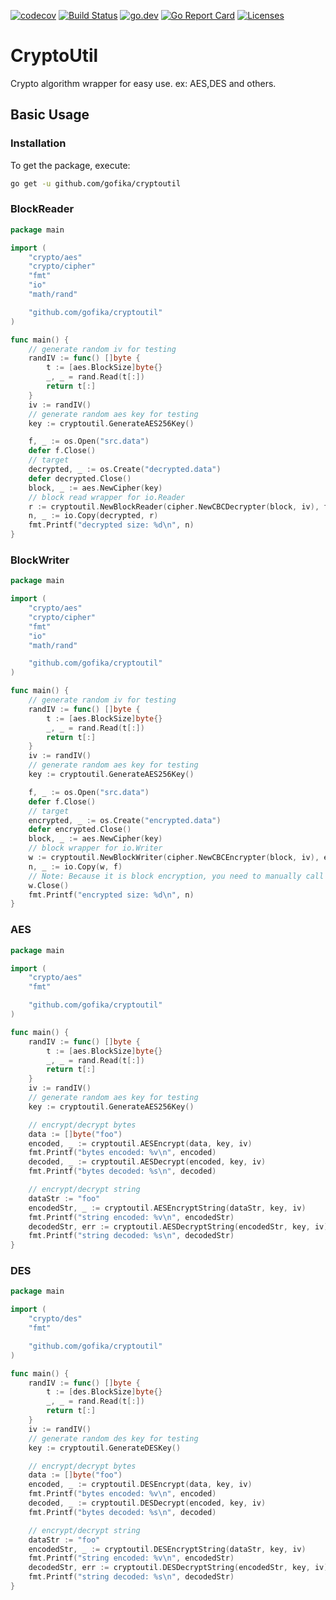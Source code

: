 [![codecov](https://codecov.io/gh/gofika/cryptoutil/branch/main/graph/badge.svg)](https://codecov.io/gh/gofika/cryptoutil)
[![Build Status](https://github.com/gofika/cryptoutil/workflows/build/badge.svg)](https://github.com/gofika/cryptoutil)
[![go.dev](https://img.shields.io/badge/go.dev-reference-007d9c?logo=go&logoColor=white)](https://pkg.go.dev/github.com/gofika/cryptoutil)
[![Go Report Card](https://goreportcard.com/badge/github.com/gofika/cryptoutil)](https://goreportcard.com/report/github.com/gofika/cryptoutil)
[![Licenses](https://img.shields.io/github/license/gofika/cryptoutil)](LICENSE)


# CryptoUtil

Crypto algorithm wrapper for easy use. ex: AES,DES and others.

## Basic Usage

### Installation

To get the package, execute:

```bash
go get -u github.com/gofika/cryptoutil
```

### BlockReader

```go
package main

import (
    "crypto/aes"
    "crypto/cipher"
    "fmt"
    "io"
    "math/rand"

    "github.com/gofika/cryptoutil"
)

func main() {
    // generate random iv for testing
    randIV := func() []byte {
        t := [aes.BlockSize]byte{}
        _, _ = rand.Read(t[:])
        return t[:]
    }
    iv := randIV()
    // generate random aes key for testing
    key := cryptoutil.GenerateAES256Key()

    f, _ := os.Open("src.data")
    defer f.Close()
    // target
    decrypted, _ := os.Create("decrypted.data")
    defer decrypted.Close()
    block, _ := aes.NewCipher(key)
    // block read wrapper for io.Reader
    r := cryptoutil.NewBlockReader(cipher.NewCBCDecrypter(block, iv), f)
    n, _ := io.Copy(decrypted, r)
    fmt.Printf("decrypted size: %d\n", n)
}
```

### BlockWriter

```go
package main

import (
    "crypto/aes"
    "crypto/cipher"
    "fmt"
    "io"
    "math/rand"

    "github.com/gofika/cryptoutil"
)

func main() {
    // generate random iv for testing
    randIV := func() []byte {
        t := [aes.BlockSize]byte{}
        _, _ = rand.Read(t[:])
        return t[:]
    }
    iv := randIV()
    // generate random aes key for testing
    key := cryptoutil.GenerateAES256Key()

    f, _ := os.Open("src.data")
    defer f.Close()
    // target
    encrypted, _ := os.Create("encrypted.data")
    defer encrypted.Close()
    block, _ := aes.NewCipher(key)
    // block wrapper for io.Writer
    w := cryptoutil.NewBlockWriter(cipher.NewCBCEncrypter(block, iv), encrypted)
    n, _ := io.Copy(w, f)
    // Note: Because it is block encryption, you need to manually call Close() when closing to write the block content of the cache
    w.Close()
    fmt.Printf("encrypted size: %d\n", n)
}
```

### AES

```go
package main

import (
    "crypto/aes"
    "fmt"

    "github.com/gofika/cryptoutil"
)

func main() {
    randIV := func() []byte {
        t := [aes.BlockSize]byte{}
        _, _ = rand.Read(t[:])
        return t[:]
    }
    iv := randIV()
    // generate random aes key for testing
    key := cryptoutil.GenerateAES256Key()

    // encrypt/decrypt bytes
    data := []byte("foo")
    encoded, _ := cryptoutil.AESEncrypt(data, key, iv)
    fmt.Printf("bytes encoded: %v\n", encoded)
    decoded, _ := cryptoutil.AESDecrypt(encoded, key, iv)
    fmt.Printf("bytes decoded: %s\n", decoded)

    // encrypt/decrypt string
    dataStr := "foo"
    encodedStr, _ := cryptoutil.AESEncryptString(dataStr, key, iv)
    fmt.Printf("string encoded: %v\n", encodedStr)
    decodedStr, err := cryptoutil.AESDecryptString(encodedStr, key, iv)
    fmt.Printf("string decoded: %s\n", decodedStr)
}
```

### DES

```go
package main

import (
    "crypto/des"
    "fmt"

    "github.com/gofika/cryptoutil"
)

func main() {
    randIV := func() []byte {
        t := [des.BlockSize]byte{}
        _, _ = rand.Read(t[:])
        return t[:]
    }
    iv := randIV()
    // generate random des key for testing
    key := cryptoutil.GenerateDESKey()

    // encrypt/decrypt bytes
    data := []byte("foo")
    encoded, _ := cryptoutil.DESEncrypt(data, key, iv)
    fmt.Printf("bytes encoded: %v\n", encoded)
    decoded, _ := cryptoutil.DESDecrypt(encoded, key, iv)
    fmt.Printf("bytes decoded: %s\n", decoded)

    // encrypt/decrypt string
    dataStr := "foo"
    encodedStr, _ := cryptoutil.DESEncryptString(dataStr, key, iv)
    fmt.Printf("string encoded: %v\n", encodedStr)
    decodedStr, err := cryptoutil.DESDecryptString(encodedStr, key, iv)
    fmt.Printf("string decoded: %s\n", decodedStr)
}
```
